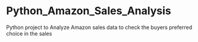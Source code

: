 # Python_Amazon_Sales_Analysis

Python project to Analyze Amazon sales data to check the buyers preferred choice in the sales
